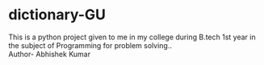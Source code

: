 # dictionary-GU
This is a python project given to me in my college during B.tech 1st year in the subject of Programming for problem solving..
<br>
Author- Abhishek Kumar
